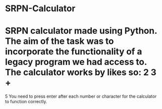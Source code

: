 # SRPN-Calculator
SRPN calculator made using Python. The aim of the task was to incorporate the functionality of a legacy program we had access to.
The calculator works by likes so:
2
3
+
=
5
You need to press enter after each number or character for the calculator to function correctly.
